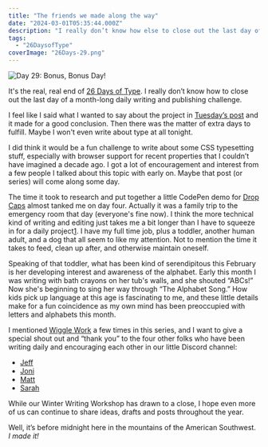 ```yaml
---
title: "The friends we made along the way"
date: "2024-03-01T05:35:44.000Z"
description: "I really don’t know how else to close out the last day of a month-long daily writing and publishing challenge."
tags: 
  - "26DaysofType"
coverImage: "26Days-29.png"
---
```


![Day 29: Bonus, Bonus Day!](/img/post-images/26Days-29-1024x576.png)

It's the real, real end of [26 Days of Type](https://nicksimson.com/26-days-of-type/). I really don’t know how to close out the last day of a month-long daily writing and publishing challenge.

I feel like I said what I wanted to say about the project in [Tuesday’s post](https://nicksimson.com/posts/a-font-is-a-personal-thing/) and it made for a good conclusion. Then there was the matter of extra days to fulfill. Maybe I won't even write about type at all tonight.

I did think it would be a fun challenge to write about some CSS typesetting stuff, especially with browser support for recent properties that I couldn’t have imagined a decade ago. I got a lot of encouragement and interest from a few people I talked about this topic with early on. Maybe that post (or series) will come along some day.

The time it took to research and put together a little CodePen demo for [Drop Caps](https://nicksimson.com/posts/drop-caps/) almost tanked me on day four. Actually it was a family trip to the emergency room that day (everyone's fine now). I think the more technical kind of writing and editing just takes me a bit longer than I have to squeeze in for a daily project[1](#9fb52aa9-c738-4656-ba4e-c27e6fc1f22b). I have my full time job, plus a toddler, another human adult, and a dog that all seem to like my attention. Not to mention the time it takes to feed, clean up after, and otherwise maintain oneself.

Speaking of that toddler, what has been kind of serendipitous this February is her developing interest and awareness of the alphabet. Early this month I was writing with bath crayons on her tub's walls, and she shouted “ABCs!” Now she's beginning to sing her way through “The Alphabet Song.” How kids pick up language at this age is fascinating to me, and these little details make for a fun coincidence as my own mind has been preoccupied with letters and alphabets this month.

I mentioned [Wiggle Work](https://wiggle.work/) a few times in this series, and I want to give a special shout out and “thank you” to the four other folks who have been writing daily and encouraging each other in our little Discord channel:

- [Jeff](https://micro.webology.dev/archive/)
- [Joni](https://www.breakfastletters.com/archives)
- [Matt](https://garden.mattstein.com/notes)
- [Sarah](https://www.sarahgebauer.com/post/)

While our Winter Writing Workshop has drawn to a close, I hope even more of us can continue to share ideas, drafts and posts throughout the year.

Well, it’s before midnight here in the mountains of the American Southwest. _I made it!_

